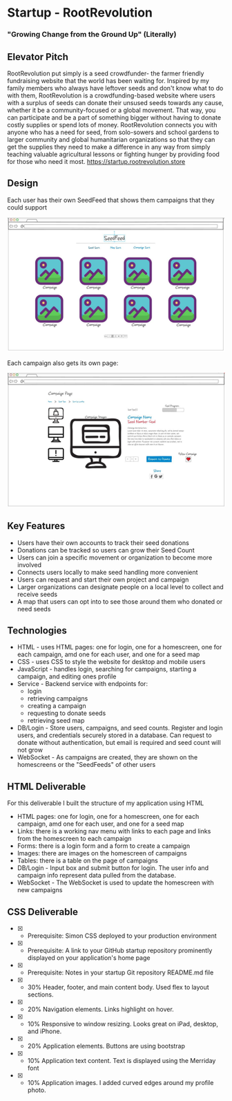 # Startup - RootRevolution
### "Growing Change from the Ground Up" (Literally)
## Elevator Pitch
RootRevolution put simply is a seed crowdfunder- the farmer friendly fundraising website that the world has been waiting for. Inspired by my family members who always have leftover seeds and don't know what to do with them, RootRevolution is a crowdfunding-based website where users with a surplus of seeds can donate their unsused seeds towards any cause, whether it be a community-focused or a global movement. That way, you can participate and be a part of something bigger without having to donate costly supplies or spend lots of money. RootRevolution connects you with anyone who has a need for seed, from solo-sowers and school gardens to larger community and global humanitarian organizations so that they can get the supplies they need to make a difference in any way from simply teaching valuable agricultural lessons or fighting hunger by providing food for those who need it most.
https://startup.rootrevolution.store

## Design
Each user has their own SeedFeed that shows them campaigns that they could support

![Homescreen](homescreen.jpg)

Each campaign also gets its own page:

![Campaign](campaign.jpg)

## Key Features
- Users have their own accounts to track their seed donations
- Donations can be tracked so users can grow their Seed Count
- Users can join a specific movement or organization to become more involved
- Connects users locally to make seed handling more convenient
- Users can request and start their own project and campaign
- Larger organizations can designate people on a local level to collect and receive seeds
- A map that users can opt into to see those around them who donated or need seeds

## Technologies
- HTML - uses HTML pages: one for login, one for a homescreen, one for each campaign, amd one for each user, and one for a seed map
- CSS - uses CSS to style the website for desktop and mobile users
- JavaScript - handles login, searching for campaigns, starting a campaign, and editing ones profile
- Service - Backend service with endpoints for:
  - login
  - retrieving campaigns
  - creating a campaign
  - requesting to donate seeds
  - retrieving seed map
- DB/Login - Store users, campaigns, and seed counts. Register and login users, and credentials securely stored in a database. Can request to donate without authentication, but email is required and seed count will not grow
- WebSocket - As campaigns are created, they are shown on the homescreens or the "SeedFeeds" of other users
  
## HTML Deliverable
For this deliverable I built the structure of my application using HTML
- HTML pages: one for login, one for a homescreen, one for each campaign, amd one for each user, and one for a seed map
- Links: there is a working nav menu with links to each page and links from the homescreen to each campaign
- Forms: there is a login form and a form to create a campaign
- Images: there are images on the homescreen of campaigns
- Tables: there is a table on the page of campaigns
- DB/Login - Input box and submit button for login. The user info and campaign info represent data pulled from the database.
- WebSocket - The WebSocket is used to update the homescreen with new campaigns

## CSS Deliverable

- [x] - Prerequisite: Simon CSS deployed to your production environment
- [x] - Prerequisite: A link to your GitHub startup repository prominently displayed on your application's home page
- [x] - Prerequisite: Notes in your startup Git repository README.md file
- [x] - 30% Header, footer, and main content body. Used flex to layout sections.
- [x] - 20% Navigation elements. Links highlight on hover.
- [x] - 10% Responsive to window resizing. Looks great on iPad, desktop, and iPhone.
- [x] - 20% Application elements. Buttons are using bootstrap
- [x] - 10% Application text content. Text is displayed using the Merriday font
- [x] - 10% Application images. I added curved edges around my profile photo.
